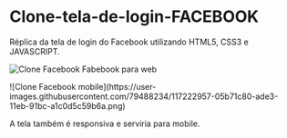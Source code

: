 # Clone-tela-de-login-FACEBOOK
Réplica da tela de login do Facebook utilizando HTML5, CSS3 e JAVASCRIPT.

![Clone Facebook](https://user-images.githubusercontent.com/79488234/117222915-f1731f80-ade2-11eb-8715-7d67927b2351.png)
Fabebook para web
<div align=”center”> ![Clone Facebook mobile](https://user-images.githubusercontent.com/79488234/117222957-05b71c80-ade3-11eb-91bc-a1c0d5c59b6a.png)</div>


A tela também é responsiva e serviria para mobile.
